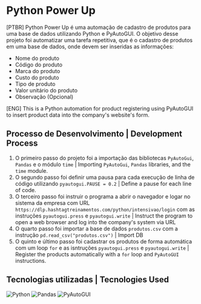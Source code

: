 # Python Power Up
[PTBR] Python Power Up é uma automação de cadastro de produtos para uma base de dados utilizando Python e PyAutoGUI.
O objetivo desse projeto foi automatizar uma tarefa repetitiva, que é o cadastro de produtos em uma base de dados, onde devem ser inseridas as informações: 
- Nome do produto
- Código do produto
- Marca do produto
- Custo do produto
- Tipo de produto
- Valor unitário do produto
- Observação (Opcional)

[ENG] This is a Python automation for product registering using PyAutoGUI to insert product data into the company's website's form.

## Processo de Desenvolvimento | Development Process
1. O primeiro passo do projeto foi a importação das bibliotecas `PyAutoGui`, `Pandas` e o módulo `time` | Importing `PyAutoGui`, `Pandas` libraries, and the `time` module.
3. O segundo passo foi definir uma pausa para cada execução de linha de código utilizando `pyautogui.PAUSE = 0.2` | Define a pause for each line of code.
4. O terceiro passo foi instruir o programa a abrir o navegador e logar no sistema da empresa com URL `https://dlp.hashtagtreinamentos.com/python/intensivao/login` com as instruções `pyautogui.press` e `pyautogui.write` | Instruct the program to open a web browser and log into the company's system via URL
5. O quarto passo foi importar a base de dados `produtos.csv` com a instrução `pd.read_csv("produtos.csv")` | Import DB 
6. O quinto e último passo foi cadastrar os produtos de forma automática com um loop `for` e as isntruções `pyautogui.press` e `pyautogui.write` | Register the products automatically with a `for` loop and `PyAutoGUI` instructions.
 
## Tecnologias utilizadas | Tecnologies Used
![Python](https://img.shields.io/badge/python-3670A0?style=for-the-badge&logo=python&logoColor=ffdd54)  ![Pandas](https://img.shields.io/badge/pandas-%23150458.svg?style=for-the-badge&logo=pandas&logoColor=white) ![PyAutoGUI](https://img.shields.io/badge/PyAutoGUI%20-%20white%20?style=for-the-badge&logo=PyAutoGUI&color=white)
